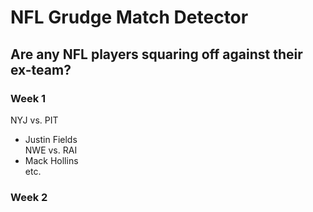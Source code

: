# NFL Grudge Match Detector
## Are any NFL players squaring off against their ex-team?
### Week 1
NYJ vs. PIT  
- Justin Fields  
NWE vs. RAI
- Mack Hollins  
etc.  
### Week 2


